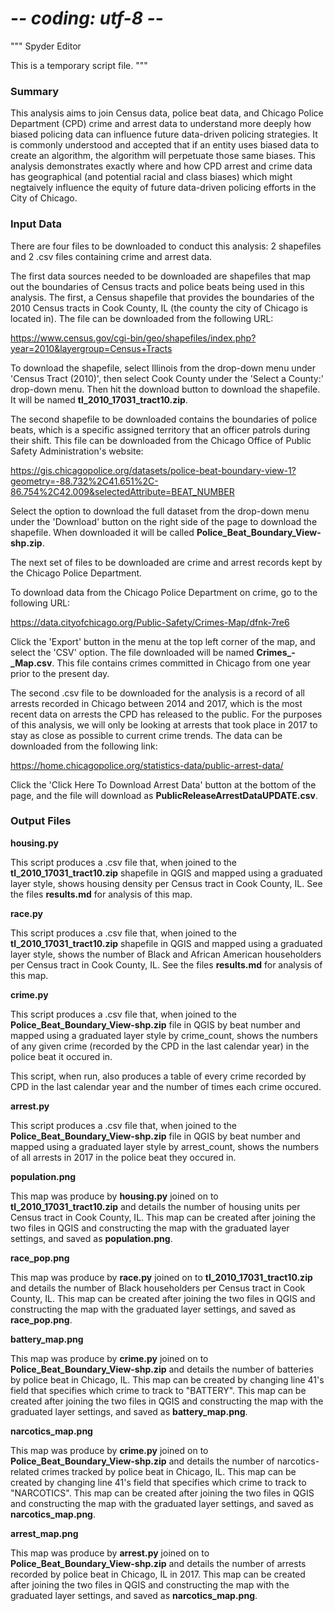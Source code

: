 # -*- coding: utf-8 -*-
"""
Spyder Editor

This is a temporary script file.
"""

### Summary

This analysis aims to join Census data, police beat data, and Chicago Police 
Department (CPD) crime and arrest data to understand more deeply how biased
policing data can influence future data-driven policing strategies. It is 
commonly understood and accepted that if an entity uses biased data to create
an algorithm, the algorithm will perpetuate those same biases. This analysis
demonstrates exactly where and how CPD arrest and crime data has geographical
(and potential racial and class biases) which might negtaively influence
the equity of future data-driven policing efforts in the City of Chicago.

### Input Data

There are four files to be downloaded to conduct this analysis: 2 shapefiles 
and 2 .csv files containing crime and arrest data.

The first data sources needed to be downloaded are shapefiles that map out the 
boundaries of Census tracts and police beats being used in this analysis. The 
first, a Census shapefile that provides the boundaries of the 2010 Census tracts 
in Cook County, IL (the county the city of Chicago is located in). The file can 
be downloaded from the following URL:

https://www.census.gov/cgi-bin/geo/shapefiles/index.php?year=2010&layergroup=Census+Tracts

To download the shapefile, select Illinois from the drop-down menu under 'Census
Tract (2010)', then select Cook County under the 'Select a County:' drop-down
menu. Then hit the download button to download the shapefile. It will be named
**tl_2010_17031_tract10.zip**.

The second shapefile to be downloaded contains the boundaries of police beats,
which is a specific assigned territory that an officer patrols during their 
shift. This file can be downloaded from the Chicago Office of Public Safety 
Administration's website:

https://gis.chicagopolice.org/datasets/police-beat-boundary-view-1?geometry=-88.732%2C41.651%2C-86.754%2C42.009&selectedAttribute=BEAT_NUMBER

Select the option to download the full dataset from the drop-down menu under
the 'Download' button on the right side of the page to download the shapefile.
When downloaded it will be called **Police_Beat_Boundary_View-shp.zip**.

The next set of files to be downloaded are crime and arrest records kept by the 
Chicago Police Department.

To download data from the Chicago Police Department on crime, go to the 
following URL:

https://data.cityofchicago.org/Public-Safety/Crimes-Map/dfnk-7re6

Click the 'Export' button in the menu at the top left corner of the map, and 
select the 'CSV' option. The file downloaded will be named **Crimes_-_Map.csv**.
This file contains crimes committed in Chicago from one year prior to the 
present day.

The second .csv file to be downloaded for the analysis is a record of all 
arrests recorded in Chicago between 2014 and 2017, which is the most recent data 
on arrests the CPD has released to the public. For the purposes of this 
analysis, we will only be looking at arrests that took place in 2017 to stay
as close as possible to current crime trends. The data can be downloaded from 
the following link:

https://home.chicagopolice.org/statistics-data/public-arrest-data/

Click the 'Click Here To Download Arrest Data' button at the bottom of the page,
and the file will download as **PublicReleaseArrestDataUPDATE.csv**.

### Output Files

**housing.py**

This script produces a .csv file that, when joined to the **tl_2010_17031_tract10.zip**
shapefile in QGIS and mapped using a graduated layer style, shows housing density 
per Census tract in Cook County, IL. See the files **results.md** for analysis 
of this map.

**race.py**

This script produces a .csv file that, when joined to the **tl_2010_17031_tract10.zip**
shapefile in QGIS and mapped using a graduated layer style, shows the number of 
Black and African American householders per Census tract in Cook County, IL. 
See the files **results.md** for analysis of this map.

**crime.py**

This script produces a .csv file that, when joined to the **Police_Beat_Boundary_View-shp.zip**
file in QGIS by beat number and mapped using a graduated layer style by crime_count,
shows the numbers of any given crime (recorded by the CPD in the last calendar 
year) in the police beat it occured in.

This script, when run, also produces a table of every crime recorded by CPD in
the last calendar year and the number of times each crime occured.

**arrest.py**

This script produces a .csv file that, when joined to the **Police_Beat_Boundary_View-shp.zip**
file in QGIS by beat number and mapped using a graduated layer style by arrest_count,
shows the numbers of all arrests in 2017 in the police beat they occured in.

**population.png**

This map was produce by **housing.py** joined on to **tl_2010_17031_tract10.zip**
and details the number of housing units per Census tract in Cook County, IL. This
map can be created after joining the two files in QGIS and constructing the map 
with the graduated layer settings, and saved as **population.png**.

**race_pop.png**

This map was produce by **race.py** joined on to **tl_2010_17031_tract10.zip**
and details the number of Black householders per Census tract in Cook County, IL. 
This map can be created after joining the two files in QGIS and constructing the 
map with the graduated layer settings, and saved as **race_pop.png**.

**battery_map.png**

This map was produce by **crime.py** joined on to **Police_Beat_Boundary_View-shp.zip**
and details the number of batteries by police beat in Chicago, IL. This map can 
be created by changing line 41's field that specifies which crime to track to 
"BATTERY". This map can be created after joining the two files in QGIS and 
constructing the map with the graduated layer settings, and saved as **battery_map.png**.

**narcotics_map.png**

This map was produce by **crime.py** joined on to **Police_Beat_Boundary_View-shp.zip**
and details the number of narcotics-related crimes tracked by police beat in 
Chicago, IL. This map can be created by changing line 41's field that specifies 
which crime to track to "NARCOTICS". This map can be created after joining the 
two files in QGIS and constructing the map with the graduated layer settings, 
and saved as **narcotics_map.png**.

**arrest_map.png**

This map was produce by **arrest.py** joined on to **Police_Beat_Boundary_View-shp.zip**
and details the number of arrests recorded by police beat in Chicago, IL in 2017. 
This map can be created after joining the two files in QGIS and constructing 
the map with the graduated layer settings, and saved as **narcotics_map.png**.











